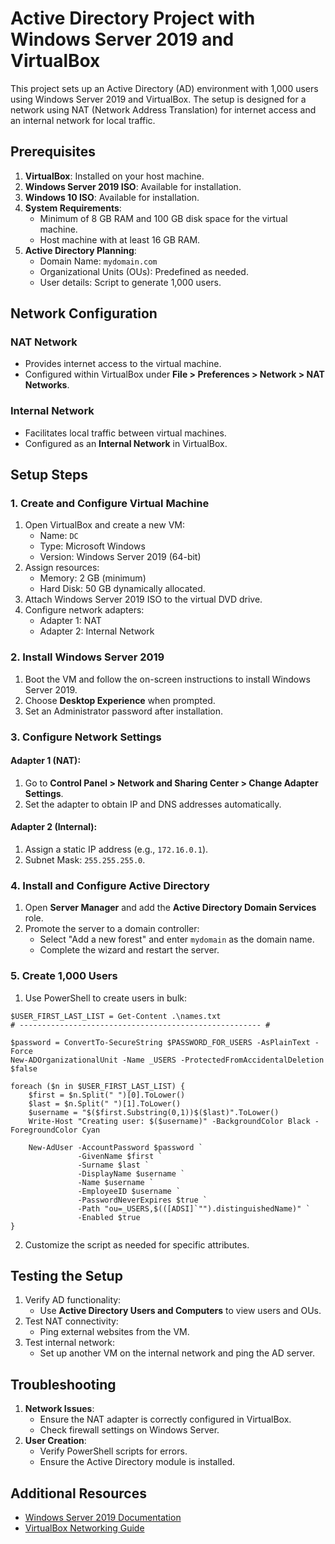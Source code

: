 # Active Directory Project with Windows Server 2019 and VirtualBox

This project sets up an Active Directory (AD) environment with 1,000 users using Windows Server 2019 and VirtualBox. The setup is designed for a network using NAT (Network Address Translation) for internet access and an internal network for local traffic.

## Prerequisites

1. **VirtualBox**: Installed on your host machine.
2. **Windows Server 2019 ISO**: Available for installation.
3. **Windows  10 ISO**: Available for installation.
4. **System Requirements**:
   - Minimum of 8 GB RAM and 100 GB disk space for the virtual machine.
   - Host machine with at least 16 GB RAM.
5. **Active Directory Planning**:
   - Domain Name: `mydomain.com`
   - Organizational Units (OUs): Predefined as needed.
   - User details: Script to generate 1,000 users.

## Network Configuration

### NAT Network
- Provides internet access to the virtual machine.
- Configured within VirtualBox under **File > Preferences > Network > NAT Networks**.

### Internal Network
- Facilitates local traffic between virtual machines.
- Configured as an **Internal Network** in VirtualBox.

## Setup Steps

### 1. Create and Configure Virtual Machine

1. Open VirtualBox and create a new VM:
   - Name: `DC`
   - Type: Microsoft Windows
   - Version: Windows Server 2019 (64-bit)
2. Assign resources:
   - Memory: 2 GB (minimum)
   - Hard Disk: 50 GB dynamically allocated.
3. Attach Windows Server 2019 ISO to the virtual DVD drive.
4. Configure network adapters:
   - Adapter 1: NAT
   - Adapter 2: Internal Network

### 2. Install Windows Server 2019
1. Boot the VM and follow the on-screen instructions to install Windows Server 2019.
2. Choose **Desktop Experience** when prompted.
3. Set an Administrator password after installation.

### 3. Configure Network Settings

#### Adapter 1 (NAT):
1. Go to **Control Panel > Network and Sharing Center > Change Adapter Settings**.
2. Set the adapter to obtain IP and DNS addresses automatically.

#### Adapter 2 (Internal):
1. Assign a static IP address (e.g., `172.16.0.1`).
2. Subnet Mask: `255.255.255.0`.

### 4. Install and Configure Active Directory
1. Open **Server Manager** and add the **Active Directory Domain Services** role.
2. Promote the server to a domain controller:
   - Select "Add a new forest" and enter `mydomain` as the domain name.
   - Complete the wizard and restart the server.

### 5. Create 1,000 Users
1. Use PowerShell to create users in bulk:

```$PASSWORD_FOR_USERS   = "Password1"
$USER_FIRST_LAST_LIST = Get-Content .\names.txt
# ------------------------------------------------------ #

$password = ConvertTo-SecureString $PASSWORD_FOR_USERS -AsPlainText -Force
New-ADOrganizationalUnit -Name _USERS -ProtectedFromAccidentalDeletion $false

foreach ($n in $USER_FIRST_LAST_LIST) {
    $first = $n.Split(" ")[0].ToLower()
    $last = $n.Split(" ")[1].ToLower()
    $username = "$($first.Substring(0,1))$($last)".ToLower()
    Write-Host "Creating user: $($username)" -BackgroundColor Black -ForegroundColor Cyan
    
    New-AdUser -AccountPassword $password `
               -GivenName $first `
               -Surname $last `
               -DisplayName $username `
               -Name $username `
               -EmployeeID $username `
               -PasswordNeverExpires $true `
               -Path "ou=_USERS,$(([ADSI]`"").distinguishedName)" `
               -Enabled $true
}
```

2. Customize the script as needed for specific attributes.

## Testing the Setup
1. Verify AD functionality:
   - Use **Active Directory Users and Computers** to view users and OUs.
2. Test NAT connectivity:
   - Ping external websites from the VM.
3. Test internal network:
   - Set up another VM on the internal network and ping the AD server.

## Troubleshooting

1. **Network Issues**:
   - Ensure the NAT adapter is correctly configured in VirtualBox.
   - Check firewall settings on Windows Server.
2. **User Creation**:
   - Verify PowerShell scripts for errors.
   - Ensure the Active Directory module is installed.

## Additional Resources
- [Windows Server 2019 Documentation](https://docs.microsoft.com/en-us/windows-server/)
- [VirtualBox Networking Guide](https://www.virtualbox.org/manual/ch06.html)
